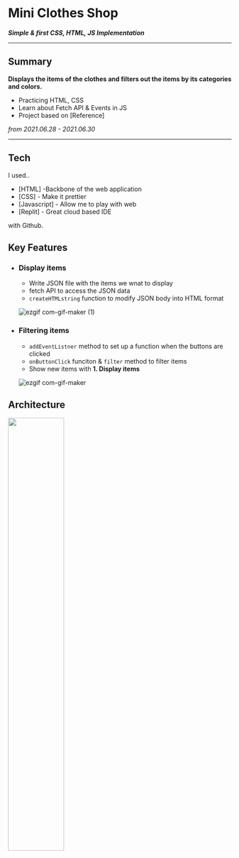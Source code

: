 # Mini Clothes Shop
***Simple & first CSS, HTML, JS Implementation***

---
## Summary
**Displays the items of the clothes and filters out the items by its categories and colors.**

- Practicing HTML, CSS
- Learn about Fetch API & Events in JS
- Project based on [Reference]

*from 2021.06.28 - 2021.06.30*

----

## Tech

I used..
- [HTML] -Backbone of the web application
- [CSS] - Make it prettier
- [Javascript] - Allow me to play with web
- [Replit] - Great cloud based IDE

with Github.

## Key Features

-  ### Display items 
    - Write JSON file with the items we wnat to display
    - fetch API to access the JSON data 
    - `createHTMLstring` function to modify JSON body into HTML format 

    ![ezgif com-gif-maker (1)](https://user-images.githubusercontent.com/60536942/123971293-e01a4e00-d9f4-11eb-99b1-44a800acd9af.gif)

- ### Filtering items 
    - `addEventListner` method to set up a function when the buttons are clicked
    - `onButtonClick` funciton & `filter` method to filter items 
    - Show new items with **1. Display items**

    ![ezgif com-gif-maker](https://user-images.githubusercontent.com/60536942/123970309-f96eca80-d9f3-11eb-871b-b4bde5873830.gif)

## Architecture
   <img src= "https://user-images.githubusercontent.com/60536942/123974240-72bbec80-d9f7-11eb-9e82-7cf68354f897.jpeg" width = 50% height = 50%>



